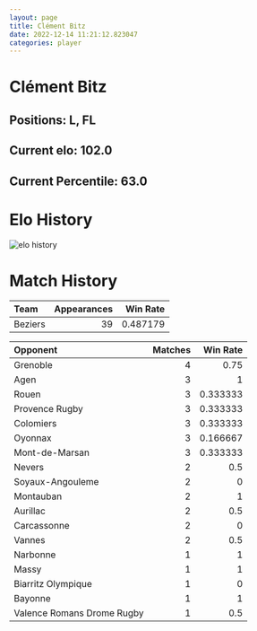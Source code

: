 ```yaml
---  
layout: page  
title: Clément Bitz  
date: 2022-12-14 11:21:12.823047  
categories: player  
---
```

# Clément Bitz

## Positions: L, FL

## Current elo: 102.0

## Current Percentile: 63.0

# Elo History


![elo history](history_ClémentBitz.png)
# Match History


| Team    |   Appearances |   Win Rate |
|:--------|--------------:|-----------:|
| Beziers |            39 |   0.487179 |

| Opponent                   |   Matches |   Win Rate |
|:---------------------------|----------:|-----------:|
| Grenoble                   |         4 |   0.75     |
| Agen                       |         3 |   1        |
| Rouen                      |         3 |   0.333333 |
| Provence Rugby             |         3 |   0.333333 |
| Colomiers                  |         3 |   0.333333 |
| Oyonnax                    |         3 |   0.166667 |
| Mont-de-Marsan             |         3 |   0.333333 |
| Nevers                     |         2 |   0.5      |
| Soyaux-Angouleme           |         2 |   0        |
| Montauban                  |         2 |   1        |
| Aurillac                   |         2 |   0.5      |
| Carcassonne                |         2 |   0        |
| Vannes                     |         2 |   0.5      |
| Narbonne                   |         1 |   1        |
| Massy                      |         1 |   1        |
| Biarritz Olympique         |         1 |   0        |
| Bayonne                    |         1 |   1        |
| Valence Romans Drome Rugby |         1 |   0.5      |